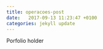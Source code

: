 ```yaml
---
title: operacoes-post
date:   2017-09-13 11:23:47 +0100
categories: jekyll update
---
```


Porfolio holder

